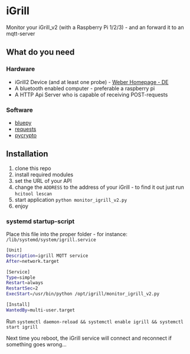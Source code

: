 # iGrill
Monitor your iGrill_v2 (with a Raspberry Pi 1/2/3) - and an forward it to an mqtt-server

## What do you need
### Hardware
* iGrill2 Device (and at least one probe) - [Weber Homepage - DE](http://www.weber.com/DE/de/zubehoer/werkzeuge/-igrill/7221.html)
* A bluetooth enabled computer - preferable a raspberry pi
* A HTTP Api Server who is capable of receiving POST-requests

### Software
* [bluepy](https://github.com/IanHarvey/bluepy)
* [requests](https://pypi.org/project/requests/)
* [pycrypto](https://pypi.python.org/pypi/pycrypto/2.6.1)

## Installation
1. clone this repo
1. install required modules
1. set the URL of your API
1. change the `ADDRESS` to the address of your iGrill - to find it out just run `hcitool lescan`
1. start application `python monitor_igrill_v2.py`
1. enjoy

### systemd startup-script

Place this file into the proper folder - for instance: `/lib/systemd/system/igrill.service`

```bash
[Unit]
Description=igrill MQTT service
After=network.target

[Service]
Type=simple
Restart=always
RestartSec=2
ExecStart=/usr/bin/python /opt/igrill/monitor_igrill_v2.py

[Install]
WantedBy=multi-user.target
```

Run `systemctl daemon-reload && systemctl enable igrill && systemctl start igrill`

Next time you reboot, the iGrill service will connect and reconnect if something goes wrong...
